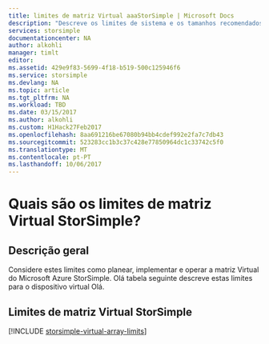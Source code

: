 ```yaml
---
title: limites de matriz Virtual aaaStorSimple | Microsoft Docs
description: "Descreve os limites de sistema e os tamanhos recomendados para os componentes de matriz Virtual do Microsoft Azure StorSimple Olá e ligações."
services: storsimple
documentationcenter: NA
author: alkohli
manager: timlt
editor: 
ms.assetid: 429e9f83-5699-4f18-b519-500c125946f6
ms.service: storsimple
ms.devlang: NA
ms.topic: article
ms.tgt_pltfrm: NA
ms.workload: TBD
ms.date: 03/15/2017
ms.author: alkohli
ms.custom: H1Hack27Feb2017
ms.openlocfilehash: 8aa691216be67080b94bb4cdef992e2fa7c7db43
ms.sourcegitcommit: 523283cc1b3c37c428e77850964dc1c33742c5f0
ms.translationtype: MT
ms.contentlocale: pt-PT
ms.lasthandoff: 10/06/2017
---
```

# <a name="what-are-storsimple-virtual-array-limits"></a>Quais são os limites de matriz Virtual StorSimple?

## <a name="overview"></a>Descrição geral
Considere estes limites como planear, implementar e operar a matriz Virtual do Microsoft Azure StorSimple. Olá tabela seguinte descreve estas limites para o dispositivo virtual Olá.

## <a name="storsimple-virtual-array-limits"></a>Limites de matriz Virtual StorSimple
[!INCLUDE [storsimple-virtual-array-limits](../../includes/storsimple-virtual-array-limits.md)]

